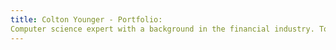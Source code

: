 ```yaml
---
title: Colton Younger - Portfolio:
Computer science expert with a background in the financial industry. Took time away to care for special needs children, now nearing completion of a Bachelor’s in Information Systems. Specialized in Python, MySQL, and interfacing with API backends.
---
```


